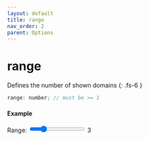 ```yaml
---
layout: default
title: range
nav_order: 2
parent: Options
---
```


# range

Defines the number of shown domains
{: .fs-6 }

```js
range: number; // must be >= 1
```

#### Example

<div class="code-example">
  <div id="range-example-1"></div>
</div>
<div class="highlighter-rouge">
  <label>
    Range:
    <input type="range" min="1" max="10" value="3" class="slider" id="range-slider" >
    <span id="range-value">3</span>
</label>
  <script>
      let count = 3;
      const cal = new CalHeatmap();
      cal.paint({ range: count, itemSelector: '#range-example-1'});
      d3.select("#range-slider").on("input", function() {
        cal.paint({ range: +this.value });
        d3.select("#range-value").html(+this.value);
      });
  </script>
</div>

